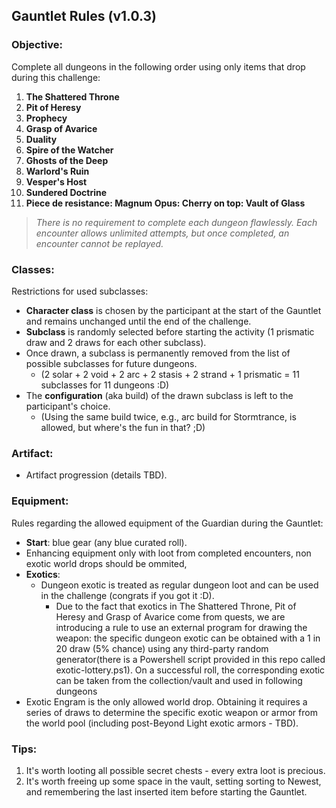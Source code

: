 ## Gauntlet Rules (v1.0.3)

### Objective:
Complete all dungeons in the following order using only items that drop during this challenge:
1. **The Shattered Throne**
2. **Pit of Heresy**
3. **Prophecy**
4. **Grasp of Avarice**
5. **Duality**
6. **Spire of the Watcher**
7. **Ghosts of the Deep**
8. **Warlord's Ruin**
9. **Vesper's Host**
10. **Sundered Doctrine**
11. **Piece de resistance: Magnum Opus: Cherry on top: Vault of Glass**

> _There is no requirement to complete each dungeon flawlessly. Each encounter allows unlimited attempts, but once completed, an encounter cannot be replayed._

### Classes:
Restrictions for used subclasses:
- **Character class** is chosen by the participant at the start of the Gauntlet and remains unchanged until the end of the challenge.
- **Subclass** is randomly selected before starting the activity (1 prismatic draw and 2 draws for each other subclass).
- Once drawn, a subclass is permanently removed from the list of possible subclasses for future dungeons.
  - (2 solar + 2 void + 2 arc + 2 stasis + 2 strand + 1 prismatic = 11 subclasses for 11 dungeons :D)
- The **configuration** (aka build) of the drawn subclass is left to the participant's choice.
  - (Using the same build twice, e.g., arc build for Stormtrance, is allowed, but where's the fun in that? ;D)

### Artifact:
- Artifact progression (details TBD).

### Equipment:
Rules regarding the allowed equipment of the Guardian during the Gauntlet:
- **Start**: blue gear (any blue curated roll).
- Enhancing equipment only with loot from completed encounters, non exotic world drops should be ommited,
- **Exotics**:
  - Dungeon exotic is treated as regular dungeon loot and can be used in the challenge (congrats if you got it :D).
    - Due to the fact that exotics in The Shattered Throne, Pit of Heresy and Grasp of Avarice come from quests, we are introducing a rule to use an external program for drawing the weapon: the specific dungeon exotic can be obtained with a 1 in 20 draw (5% chance) using any third-party random generator(there is a Powershell script provided in this repo called exotic-lottery.ps1). On a successful roll, the corresponding exotic can be taken from the collection/vault and used in following dungeons
 - Exotic Engram is the only allowed world drop. Obtaining it requires a series of draws to determine the specific exotic weapon or armor from the world pool (including post-Beyond Light exotic armors - TBD).


### Tips:
1. It's worth looting all possible secret chests - every extra loot is precious.
2. It's worth freeing up some space in the vault, setting sorting to Newest, and remembering the last inserted item before starting the Gauntlet.
